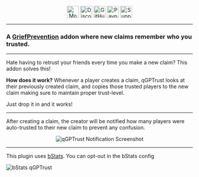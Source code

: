 <p align="center"><a  href="https://modrinth.com/plugin/qgptrust"><img alt="Modrinth Download" src="https://img.shields.io/badge/Download-00AF5C?logo=modrinth&logoColor=white&style=plastic" height="32"></a> <a href="https://discord.com/users/139557435001012225"><img alt="Discord Invite" src="https://img.shields.io/badge/Discord-5865F2?logo=discord&logoColor=white&style=plastic" height="32"></a> <a href="https://github.com/Quartz-Dev/qgptrust"><img alt="GitHub Source Code" src="https://img.shields.io/badge/Source-181717?logo=github&logoColor=white&style=plastic" height="32"></a> <a href="https://paypal.me/qartho/"><img alt="Paypal Donation Link" src="https://img.shields.io/badge/Donate-00457C?logo=paypal&logoColor=white&style=plastic" height="32"></a> <a href="https://modrinth.com/plugin/qgptrust/versions"><img alt="Supported Versions: 1.19 - 1.20.1" src="https://img.shields.io/badge/1.19--1.20.1-blue?style=plastic&label=Versions" height="32"></a></p>

---

###  A [GriefPrevention](https://modrinth.com/plugin/griefprevention) addon where new claims remember who you trusted.

---
Hate having to retrust your friends every time you make a new claim? This addon solves this!

**How does it work?** Whenever a player creates a claim, qGPTrust looks at their previously created claim, and copies those trusted players to the new claim making sure to maintain proper trust-level.

Just drop it in and it works!


---

After creating a claim, the creator will be notified how many players were auto-trusted to their new claim to prevent any confusion.

<p align="center">
<img alt="qGPTrust Notification Screenshot"src="https://cdn.modrinth.com/data/OJ5s3nwX/images/0812708c58932cfbb2deab5cf9a545824f60c8c3.png">
</p>

---

This plugin uses [bStats](https://bstats.org/). You can opt-out in the bStats config
<p align="center
<a href="https://bstats.org/plugin/bukkit/qGPTrust/18477"><img alt="bStats qGPTrust" src="https://bstats.org/signatures/bukkit/qGPTrust.svg"></a>
